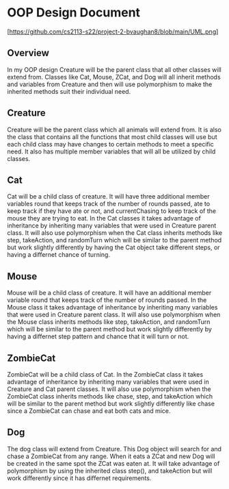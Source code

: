 # OOP Design Document

[https://github.com/cs2113-s22/project-2-bvaughan8/blob/main/UML.png]

## Overview

In my OOP design Creature will be the parent class that all other classes will extend from. Classes like Cat, Mouse, ZCat, and Dog will all inherit methods and variables from Creature and then will use polymorphism to make the inherited methods suit their individual need.

## Creature
Creature will be the parent class which all animals will extend from. It is also the class that contains all the functions that most child classes will use but each child class may have changes to certain methods to meet a specific need. It also has multiple member variables that will all be utilized by child classes.

## Cat
Cat will be a child class of creature. It will have three additional member variables round that keeps track of the number of rounds passed, ate to keep track if they have ate or not, and currentChasing to keep track of the mouse they are trying to eat. In the Cat classes it takes advantage of inheritance by inheriting many variables that were used in Creature parent class. It will also use polymorphism when the Cat class inherits methods like step, takeAction, and randomTurn which will be similar to the parent method but work slightly differently by having the Cat object take different steps, or having a differnet chance of turning.

## Mouse
Mouse will be a child class of creature. It will have an additional member variable round that keeps track of the number of rounds passed. In the Mouse class it takes advantage of inheritance by inheriting many variables that were used in Creature parent class. It will also use polymorphism when the Mouse class inherits methods like step, takeAction, and randomTurn which will be similar to the parent method but work slightly differently by having a differnet step pattern and chance that it will turn or not.

## ZombieCat
ZombieCat will be a child class of Cat. In the ZombieCat class it takes advantage of inheritance by inheriting many variables that were used in Creature and Cat parent classes. It will also use polymorphism when the ZombieCat class inherits methods like chase, step, and takeAction which will be similar to the parent method but work slightly differently like chase since a ZombieCat can chase and eat both cats and mice.

## Dog
The dog class will extend from Creature. This Dog object will search for and chase a ZombieCat from any range. When it eats a ZCat and new Dog will be created in the same spot the ZCat was eaten at. It will take advantage of polymorphism by using the inherited class step(), and takeAction but will work differently since it has differnet requirements.